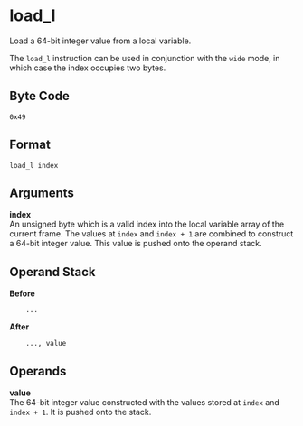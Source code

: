 # load_l

Load a 64-bit integer value from a local variable.

The `load_l` instruction can be used in conjunction with the `wide`
mode, in which case the index occupies two bytes.

## Byte Code
```
0x49
```

## Format
```
load_l index
```

## Arguments
**index**  
    An unsigned byte which is a valid index into the local variable
    array of the current frame. The values at `index` and `index + 1`
    are combined to construct a 64-bit integer value. This value is
    pushed onto the operand stack.

## Operand Stack
**Before**  
```
    ...
```
**After**  
```
    ..., value
```

## Operands
**value**  
    The 64-bit integer value constructed with the values stored at
    `index` and `index + 1`. It is pushed onto the stack.